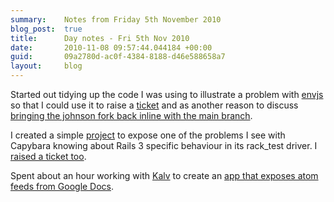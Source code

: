 ```yaml
---
summary:    Notes from Friday 5th November 2010
blog_post:  true
title:      Day notes - Fri 5th Nov 2010
date:       2010-11-08 09:57:44.044184 +00:00
guid:       09a2780d-ac0f-4384-8188-d46e588658a7
layout:     blog
---
```

Started out tidying up the code I was using to illustrate a problem with [envjs](https://github.com/smparkes/env-js) so that I could use it to raise a [ticket](https://github.com/smparkes/env-js/issues/issue/23) and as another reason to discuss [bringing the johnson fork back inline with the main branch](http://groups.google.com/group/envjs/browse_thread/thread/ec2ba83d0fb3e57c).

I created a simple [project](https://github.com/chrisroos/capybara-data-method-naughtiness) to expose one of the problems I see with Capybara knowing about Rails 3 specific behaviour in its rack_test driver.  I [raised a ticket too](https://github.com/jnicklas/capybara/issues/184).

Spent about an hour working with [Kalv](http://kalv.co.uk/) to create an [app that exposes atom feeds from Google Docs](https://github.com/freerange/docalerts).
